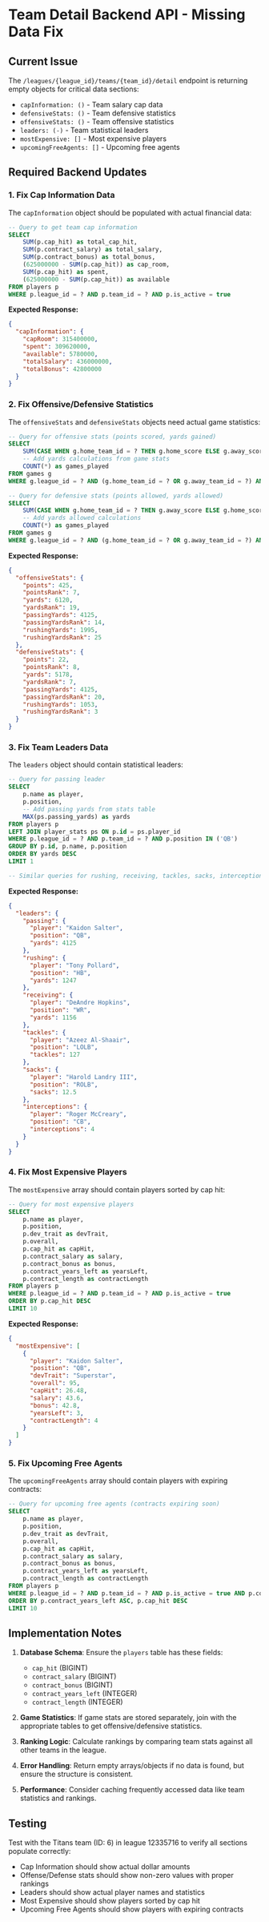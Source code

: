 # Team Detail Backend API - Missing Data Fix

## Current Issue
The `/leagues/{league_id}/teams/{team_id}/detail` endpoint is returning empty objects for critical data sections:
- `capInformation: ()` - Team salary cap data
- `defensiveStats: ()` - Team defensive statistics  
- `offensiveStats: ()` - Team offensive statistics
- `leaders: (-)` - Team statistical leaders
- `mostExpensive: []` - Most expensive players
- `upcomingFreeAgents: []` - Upcoming free agents

## Required Backend Updates

### 1. Fix Cap Information Data
The `capInformation` object should be populated with actual financial data:

```sql
-- Query to get team cap information
SELECT 
    SUM(p.cap_hit) as total_cap_hit,
    SUM(p.contract_salary) as total_salary,
    SUM(p.contract_bonus) as total_bonus,
    (625000000 - SUM(p.cap_hit)) as cap_room,
    SUM(p.cap_hit) as spent,
    (625000000 - SUM(p.cap_hit)) as available
FROM players p
WHERE p.league_id = ? AND p.team_id = ? AND p.is_active = true
```

**Expected Response:**
```json
{
  "capInformation": {
    "capRoom": 315400000,
    "spent": 309620000,
    "available": 5780000,
    "totalSalary": 436000000,
    "totalBonus": 42800000
  }
}
```

### 2. Fix Offensive/Defensive Statistics
The `offensiveStats` and `defensiveStats` objects need actual game statistics:

```sql
-- Query for offensive stats (points scored, yards gained)
SELECT 
    SUM(CASE WHEN g.home_team_id = ? THEN g.home_score ELSE g.away_score END) as points,
    -- Add yards calculations from game stats
    COUNT(*) as games_played
FROM games g
WHERE g.league_id = ? AND (g.home_team_id = ? OR g.away_team_id = ?) AND g.is_complete = true

-- Query for defensive stats (points allowed, yards allowed)  
SELECT 
    SUM(CASE WHEN g.home_team_id = ? THEN g.away_score ELSE g.home_score END) as points_allowed,
    -- Add yards allowed calculations
    COUNT(*) as games_played
FROM games g
WHERE g.league_id = ? AND (g.home_team_id = ? OR g.away_team_id = ?) AND g.is_complete = true
```

**Expected Response:**
```json
{
  "offensiveStats": {
    "points": 425,
    "pointsRank": 7,
    "yards": 6120,
    "yardsRank": 19,
    "passingYards": 4125,
    "passingYardsRank": 14,
    "rushingYards": 1995,
    "rushingYardsRank": 25
  },
  "defensiveStats": {
    "points": 22,
    "pointsRank": 8,
    "yards": 5178,
    "yardsRank": 7,
    "passingYards": 4125,
    "passingYardsRank": 20,
    "rushingYards": 1053,
    "rushingYardsRank": 3
  }
}
```

### 3. Fix Team Leaders Data
The `leaders` object should contain statistical leaders:

```sql
-- Query for passing leader
SELECT 
    p.name as player,
    p.position,
    -- Add passing yards from stats table
    MAX(ps.passing_yards) as yards
FROM players p
LEFT JOIN player_stats ps ON p.id = ps.player_id
WHERE p.league_id = ? AND p.team_id = ? AND p.position IN ('QB')
GROUP BY p.id, p.name, p.position
ORDER BY yards DESC
LIMIT 1

-- Similar queries for rushing, receiving, tackles, sacks, interceptions
```

**Expected Response:**
```json
{
  "leaders": {
    "passing": {
      "player": "Kaidon Salter",
      "position": "QB",
      "yards": 4125
    },
    "rushing": {
      "player": "Tony Pollard",
      "position": "HB",
      "yards": 1247
    },
    "receiving": {
      "player": "DeAndre Hopkins",
      "position": "WR",
      "yards": 1156
    },
    "tackles": {
      "player": "Azeez Al-Shaair",
      "position": "LOLB",
      "tackles": 127
    },
    "sacks": {
      "player": "Harold Landry III",
      "position": "ROLB",
      "sacks": 12.5
    },
    "interceptions": {
      "player": "Roger McCreary",
      "position": "CB",
      "interceptions": 4
    }
  }
}
```

### 4. Fix Most Expensive Players
The `mostExpensive` array should contain players sorted by cap hit:

```sql
-- Query for most expensive players
SELECT 
    p.name as player,
    p.position,
    p.dev_trait as devTrait,
    p.overall,
    p.cap_hit as capHit,
    p.contract_salary as salary,
    p.contract_bonus as bonus,
    p.contract_years_left as yearsLeft,
    p.contract_length as contractLength
FROM players p
WHERE p.league_id = ? AND p.team_id = ? AND p.is_active = true
ORDER BY p.cap_hit DESC
LIMIT 10
```

**Expected Response:**
```json
{
  "mostExpensive": [
    {
      "player": "Kaidon Salter",
      "position": "QB",
      "devTrait": "Superstar",
      "overall": 95,
      "capHit": 26.48,
      "salary": 43.6,
      "bonus": 42.8,
      "yearsLeft": 3,
      "contractLength": 4
    }
  ]
}
```

### 5. Fix Upcoming Free Agents
The `upcomingFreeAgents` array should contain players with expiring contracts:

```sql
-- Query for upcoming free agents (contracts expiring soon)
SELECT 
    p.name as player,
    p.position,
    p.dev_trait as devTrait,
    p.overall,
    p.cap_hit as capHit,
    p.contract_salary as salary,
    p.contract_bonus as bonus,
    p.contract_years_left as yearsLeft,
    p.contract_length as contractLength
FROM players p
WHERE p.league_id = ? AND p.team_id = ? AND p.is_active = true AND p.contract_years_left <= 1
ORDER BY p.contract_years_left ASC, p.cap_hit DESC
LIMIT 10
```

## Implementation Notes

1. **Database Schema**: Ensure the `players` table has these fields:
   - `cap_hit` (BIGINT)
   - `contract_salary` (BIGINT) 
   - `contract_bonus` (BIGINT)
   - `contract_years_left` (INTEGER)
   - `contract_length` (INTEGER)

2. **Game Statistics**: If game stats are stored separately, join with the appropriate tables to get offensive/defensive statistics.

3. **Ranking Logic**: Calculate rankings by comparing team stats against all other teams in the league.

4. **Error Handling**: Return empty arrays/objects if no data is found, but ensure the structure is consistent.

5. **Performance**: Consider caching frequently accessed data like team statistics and rankings.

## Testing

Test with the Titans team (ID: 6) in league 12335716 to verify all sections populate correctly:
- Cap Information should show actual dollar amounts
- Offense/Defense stats should show non-zero values with proper rankings
- Leaders should show actual player names and statistics
- Most Expensive should show players sorted by cap hit
- Upcoming Free Agents should show players with expiring contracts 